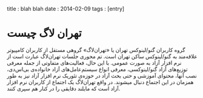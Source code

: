 title : blah blah
date : 2014-02-09
tags : [entry]


<div class="col-md-6 main_block">
                <h1 class="title_4">تهران لاگ چیست</h1>
                <div class="block_content">
گروه کاربران گنو/لینوکس تهران یا «تهران‌لاگ» گروهی مستقل از کاربران کامپیوتر علاقه‌مند به گنو/لینوکس ساکن تهران است. تم محوری جلسات تهران‌لاگ عبارت است از نرم افزار آزاد به صورت عمومی. با این حال، فعالیت‌های متفاوتی از جمله معرفی توزیع‌های آزاد گنو/لینوکسی، معرفی انواع سیستم‌عامل‌های آزاد خانواده‌ی بی‌اس‌دی، نصب آنها، محتوای آموزشی و حتی بحث آزاد در حوزه‌ی تئوریک نرم افزار آزاد نیز به طور همزمان در این اجتماع دنبال میشوند. در واقع تهران‌لاگ یک اجتماع از کاربران نرم افزار آزاد است که مایلند دقایقی را در کنار هم سپری کنند. 
                </div>
            </div>
            